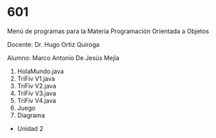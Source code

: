 # 601

Menú de programas para la Materia Programación Orientada a Objetos

Docente: Dr. Hugo Ortiz Quiroga

Alumno: Marco Antonio De Jesús Mejía

1. HolaMundo.java
2. TriFiv V1.java
3. TriFiv V2.java
4. TriFiv V3.java
5. TriFiv V4.java
6. Juego
7. Diagrama

- Unidad 2
